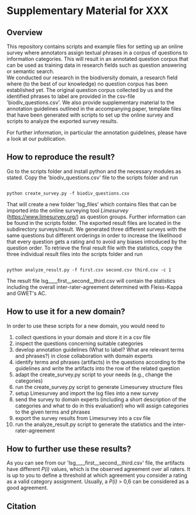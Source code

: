 # Supplementary Material for XXX

## Overview
This repository contains scripts and example files for setting up an online survey where annotators assign textual phrases in a corpus of questions to information categories. This will result in an annotated question corpus that can be used as training data in research fields such as question answering or semantic search.  
We conducted our research in the biodiversity domain, a research field where (to the best of our knowledge) no question corpus has been established yet. The original question corpus collected by us and the identified phrases to label are provided in the csv-file 'biodiv_questions.csv'. 
We also provide supplementary material to the annotation guidelines outlined in the accompanying paper, template files that have been generated with scripts to set up the online survey and scripts to analyze the exported survey results.

For further information, in particular the annotation guidelines, please have a look at our publication.


## How to reproduce the result?
 
Go to the scripts folder and install python and the necessary modules as stated. Copy the 'biodiv_questions.csv' file to the scripts folder and run

```shell

python create_survey.py -f biodiv_questions.csv

```
That will create a new folder 'lsg_files' which contains files that can be imported into the online surveying tool *Limesurvey* (https://www.limesurvey.org/) as question groups. Further information can be found in the scripts folder.
The exported result files are located in the subdirectory surveys/result. We generated three different surveys with the same questions but different orderings in order to increase the likelihood that every question gets a rating and to avoid any biases introduced by the question order. To retrieve the final result file with the statistics, copy the three individual result files into the scripts folder and run
```shell

python analyze_result.py -f first.csv second.csv third.csv -c 1

```

The result file lsg____first__second__third.csv will contain the statistics including the overall inter-rater-agreement determined with Fleiss-Kappa and GWET's AC.

## How to use it for a new domain?

In order to use these scripts for a new domain, you would need to

1. collect questions in your domain and store it in a csv file
2. inspect the questions concerning suitable categories
3. develop annotation guidelines (What to label? What are relevant terms and phrases?) in close collaboration with domain experts
4. identify terms and phrases (artifacts) in the questions according to the guidelines and write the artifacts into the row of the related question
5. adapt the create_survey.py script to your needs (e.g., change the categories)
6. run the create_survey.py script to generate Limesurvey structure files
7. setup Limesurvey and import the lsg files into a new survey
8. send the survey to domain experts (including a short description of the categories and what to do in this evaluation!) who will assign categories to the given terms and phrases
9. export the survey results from Limesurvey into a csv file
10. run the analyze_result.py script to generate the statistics and the inter-rater-agreement

## How to further use these results?
As you can see from our 'lsg____first__second__third.csv' file, the artifacts have different *P(i)* values, which is the observed agreement over all raters. It is up to you to define a threshold at which agreement you consider a rating as a valid category assignment. Usually, a *P(i)* > 0,6 can be considered as a good agreement.

## Citation